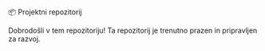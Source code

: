 📦 Projektni repozitorij

Dobrodošli v tem repozitoriju! Ta repozitorij je trenutno prazen in pripravljen za razvoj.